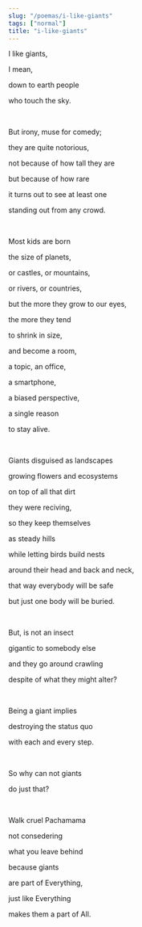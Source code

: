 ```yaml
---
slug: "/poemas/i-like-giants"
tags: ["normal"]
title: "i-like-giants"
---
```

I like giants,

I mean,

down to earth people

who touch the sky.

&nbsp;

But irony, muse for comedy;

they are quite notorious,

not because of how tall they are

but because of how rare

it turns out to see at least one

standing out from any crowd.

&nbsp;

Most kids are born

the size of planets,

or castles, or mountains,

or rivers, or countries,

but the more they grow to our eyes,

the more they tend

to shrink in size,

and become a room,

a topic, an office,

a smartphone,

a biased perspective,

a single reason

to stay alive.

&nbsp;

Giants disguised as landscapes

growing flowers and ecosystems

on top of all that dirt

they were reciving,

so they keep themselves

as steady hills

while letting birds build nests

around their head and back and neck,

that way everybody will be safe

but just one body will be buried.

&nbsp;

But, is not an insect

gigantic to somebody else

and they go around crawling

despite of what they might alter?

&nbsp;

Being a giant implies

destroying the status quo

with each and every step.

&nbsp;

So why can not giants

do just that?

&nbsp;

Walk cruel Pachamama

not consedering

what you leave behind

because giants

are part of Everything,

just like Everything

makes them a part of All.